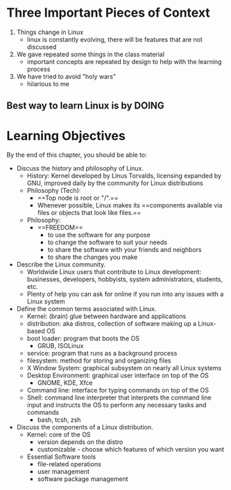 # Three Important Pieces of Context

1. Things change in Linux
	- linux is constantly evolving, there will be features that are not discussed
2. We gave repeated some things in the class material
	- important concepts are repeated by design to help with the learning process
3. We have tried to avoid "holy wars"
	- hilarious to me
## Best way to learn Linux is by DOING

# Learning Objectives

By the end of this chapter, you should be able to:
- Discuss the history and philosophy of Linux.
	- History: Kernel developed by Linus Torvalds, licensing expanded by GNU, improved daily by the community for Linux distributions 
	- Philosophy (Tech): 
		- ==Top node is root or "/".== 
		- Whenever possible, Linux makes its ==components available via files or objects that look like files.==
	- Philosophy: 
		- ==FREEDOM==
			- to use the software for any purpose
			- to change the software to suit your needs
			- to share the software with your friends and neighbors
			- to share the changes you make
- Describe the Linux community.
	- Worldwide Linux users that contribute to Linux development: businesses, developers, hobbyists, system administrators, students, etc.
	- Plenty of help you can ask for online if you run into any issues with a Linux system
- Define the common terms associated with Linux.
	- Kernel: (brain) glue between hardware and applications
	- distribution: aka distros, collection of software making up a Linux-based OS
	- boot loader: program that boots the OS
		- GRUB, ISOLinux
	- service: program that runs as a background process
	- filesystem: method for storing and organizing files
	- X Window System: graphical subsystem on nearly all Linux systems
	- Desktop Environment: graphical user interface on top of the OS
		- GNOME, KDE, Xfce
	- Command line: interface for typing commands on top of the OS
	- Shell: command line interpreter that interprets the command line input and instructs the OS to perform any necessary tasks and commands
		- bash, tcsh, zsh
- Discuss the components of a Linux distribution.
	- Kernel: core of the OS
		- version depends on the distro
		- customizable - choose which features of which version you want
	- Essential Software tools
		- file-related operations
		- user management
		- software package management